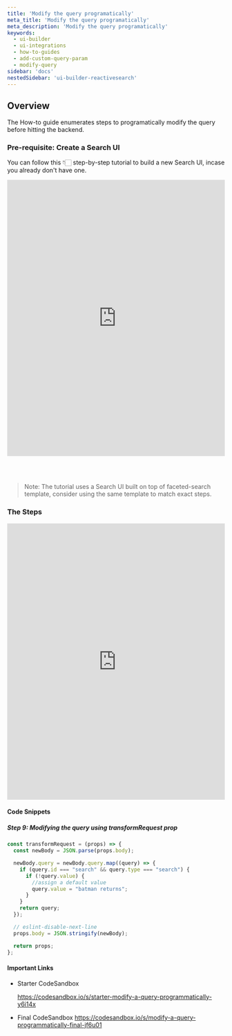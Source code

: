 ```yaml
---
title: 'Modify the query programatically'
meta_title: 'Modify the query programatically'
meta_description: 'Modify the query programatically'
keywords:
  - ui-builder
  - ui-integrations
  - how-to-guides
  - add-custom-query-param
  - modify-query
sidebar: 'docs'
nestedSidebar: 'ui-builder-reactivesearch'
---
```


## Overview

The How-to guide enumerates steps to programatically modify the query before hitting the backend.

### Pre-requisite: Create a Search UI 

You can follow this 👇🏻 step-by-step tutorial to build a new Search UI, incase you already don't have one.

<iframe src="https://scribehow.com/page-embed/Publishing_Search_UIs_with_Elasticsearch__YNtZ8O-pTyCkyHwDJkP2Pw" width="100%" height="640" allowfullscreen frameborder="0"></iframe>

<br /> <br /> 

> Note: The tutorial uses a Search UI built on top of faceted-search template, consider using the same template to match exact steps.


### The Steps

<iframe src="https://scribehow.com/embed/Programmatically_modifying_a_query___aPkHKVpRDyTeI88Vl9OaQ" width="100%" height="640" allowfullscreen frameborder="0"></iframe>

#### Code Snippets

##### Step 9: Modifying the query using transformRequest prop

```javascript
const transformRequest = (props) => {
  const newBody = JSON.parse(props.body);

  newBody.query = newBody.query.map((query) => {
    if (query.id === "search" && query.type === "search") {
      if (!query.value) {
        //assign a default value
        query.value = "batman returns";
      }
    }
    return query;
  });

  // eslint-disable-next-line
  props.body = JSON.stringify(newBody);

  return props;
};
```

#### Important Links

- Starter CodeSandbox 

  https://codesandbox.io/s/starter-modify-a-query-programmatically-y6i14x

- Final CodeSandbox 
  https://codesandbox.io/s/modify-a-query-programmatically-final-jf6u01


